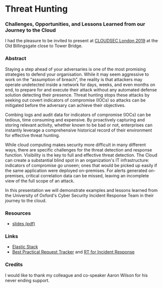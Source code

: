 # Threat Hunting
### Challenges, Opportunities, and Lessons Learned from our Journey to the Cloud

I had the pleasure to be invited to present at [CLOUDSEC London 2019](http://www.cloudsec.com/uk/) at the Old Billingsgate close to Tower Bridge. 

### Abstract

Staying a step ahead of your adversaries is one of the most promising strategies to defend your organisation. While it may seem aggressive to work on the “assumption of breach”, the reality is that attackers may operate undetected inside a network for days, weeks, and even months on end, to prepare for and execute their attack without any automated defense solution detecting their presence. Threat hunting stops these attacks by seeking out covert indicators of compromise (IOCs) so attacks can be mitigated before the adversary can achieve their objectives.

Combing logs and audit data for indicators of compromise (IOCs) can be tedious, time consuming and expensive. By proactively capturing and storing relevant activity, whether known to be bad or not, enterprises can instantly leverage a comprehensive historical record of their environment for effective threat hunting.

While cloud computing makes security more difficult in many different ways, there are specific challenges for the threat detection and response function. Visibility is the key to full and effective threat detection. The Cloud can create a substantial blind spot in an organization's IT infrastructure: indicators of compromise go unseen; ones that would be picked up easily if the same application were deployed on-premises. For alerts generated on-premises, critical correlation data can be missed, leaving an incomplete view of the full scope of an attack.

In this presentation we will demonstrate examples and lessons learned from the University of Oxford's Cyber Security Incident Response Team in their journey to the cloud.


### Resources

 * [slides (pdf)](https://github.com/mjung/publications/raw/master/2019-09-17_CLOUDSEC_Threat_Hunting/2019-09-13_CLOUDSEC_Threat_Hunting-Marko_Jung_and_Aaron_Wilson.pdf)

### Links

* [Elastic Stack](https://www.elastic.co)
* [Best Practical Request Tracker](https://bestpractical.com/request-tracker) and [RT for Incident Response](https://bestpractical.com/rtir/)

### Credits

I would like to thank my colleague and co-speaker Aaron Wilson for his never ending support. 
